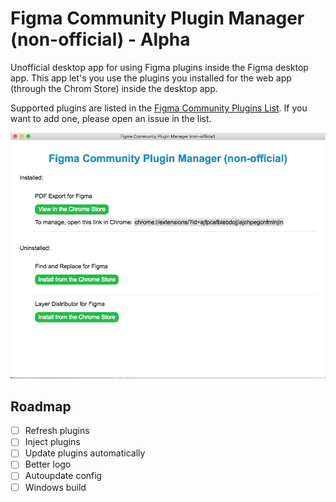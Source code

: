 # Figma Community Plugin Manager (non-official) - Alpha

Unofficial desktop app for using Figma plugins inside the Figma desktop app. This app let's you use the plugins you installed for the web app (through the Chrom Store) inside the desktop app.

Supported plugins are listed in the [Figma Community Plugins List](https://github.com/carloslfu/figma-community-plugins). If you want to add one, please open an issue in the list.

![Figma Community Plugin Manager](/screenshoots/app.png)

## Roadmap

- [ ] Refresh plugins
- [ ] Inject plugins
- [ ] Update plugins automatically
- [ ] Better logo
- [ ] Autoupdate config
- [ ] Windows build
